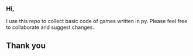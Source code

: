 ### Hi,
I use this repo to collect basic code of games written in py. Please feel free to collaborate and suggest changes.

## Thank you
